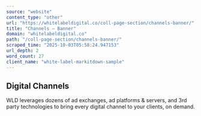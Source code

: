 ```yaml
---
source: "website"
content_type: "other"
url: "https://whitelabeldigital.co/coll-page-section/channels-banner/"
title: "Channels – Banner"
domain: "whitelabeldigital.co"
path: "/coll-page-section/channels-banner/"
scraped_time: "2025-10-03T05:58:24.947153"
url_depth: 2
word_count: 27
client_name: "white-label-markitdown-sample"
---
```


## Digital Channels

WLD leverages dozens of ad exchanges, ad platforms & servers, and 3rd party technologies to bring every digital channel to your clients, on demand.
